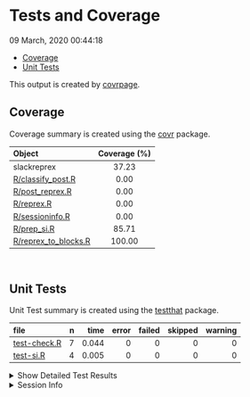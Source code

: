 Tests and Coverage
================
09 March, 2020 00:44:18

  - [Coverage](#coverage)
  - [Unit Tests](#unit-tests)

This output is created by
[covrpage](https://github.com/metrumresearchgroup/covrpage).

## Coverage

Coverage summary is created using the
[covr](https://github.com/r-lib/covr) package.

| Object                                            | Coverage (%) |
| :------------------------------------------------ | :----------: |
| slackreprex                                       |    37.23     |
| [R/classify\_post.R](../R/classify_post.R)        |     0.00     |
| [R/post\_reprex.R](../R/post_reprex.R)            |     0.00     |
| [R/reprex.R](../R/reprex.R)                       |     0.00     |
| [R/sessioninfo.R](../R/sessioninfo.R)             |     0.00     |
| [R/prep\_si.R](../R/prep_si.R)                    |    85.71     |
| [R/reprex\_to\_blocks.R](../R/reprex_to_blocks.R) |    100.00    |

<br>

## Unit Tests

Unit Test summary is created using the
[testthat](https://github.com/r-lib/testthat) package.

| file                                  | n |  time | error | failed | skipped | warning |
| :------------------------------------ | -: | ----: | ----: | -----: | ------: | ------: |
| [test-check.R](testthat/test-check.R) | 7 | 0.044 |     0 |      0 |       0 |       0 |
| [test-si.R](testthat/test-si.R)       | 4 | 0.005 |     0 |      0 |       0 |       0 |

<details closed>

<summary> Show Detailed Test Results </summary>

| file                                      | context          | test                                      | status | n |  time |
| :---------------------------------------- | :--------------- | :---------------------------------------- | :----- | -: | ----: |
| [test-check.R](testthat/test-check.R#L29) | reprex to blocks | class: no\_fig                            | PASS   | 1 | 0.039 |
| [test-check.R](testthat/test-check.R#L33) | reprex to blocks | class: err                                | PASS   | 1 | 0.001 |
| [test-check.R](testthat/test-check.R#L37) | reprex to blocks | class: fig                                | PASS   | 1 | 0.001 |
| [test-check.R](testthat/test-check.R#L45) | reprex to blocks | element type: no\_fig                     | PASS   | 1 | 0.001 |
| [test-check.R](testthat/test-check.R#L49) | reprex to blocks | element type: err                         | PASS   | 1 | 0.000 |
| [test-check.R](testthat/test-check.R#L53) | reprex to blocks | element type: err emo                     | PASS   | 1 | 0.001 |
| [test-check.R](testthat/test-check.R#L57) | reprex to blocks | element type: fig                         | PASS   | 1 | 0.001 |
| [test-si.R](testthat/test-si.R#L8)        | sessioninfo      | sessioninfo classification: file exists   | PASS   | 1 | 0.002 |
| [test-si.R](testthat/test-si.R#L12)       | sessioninfo      | sessioninfo classification: file contents | PASS   | 1 | 0.001 |
| [test-si.R](testthat/test-si.R#L22)       | sessioninfo      | sessionInfo classification: file exists   | PASS   | 1 | 0.001 |
| [test-si.R](testthat/test-si.R#L26)       | sessioninfo      | sessionInfo classification: file contents | PASS   | 1 | 0.001 |

</details>

<details>

<summary> Session Info </summary>

| Field    | Value                               |                                                                                                                                                                                                                                                                     |
| :------- | :---------------------------------- | ------------------------------------------------------------------------------------------------------------------------------------------------------------------------------------------------------------------------------------------------------------------- |
| Version  | R version 3.6.2 (2019-12-12)        |                                                                                                                                                                                                                                                                     |
| Platform | x86\_64-apple-darwin15.6.0 (64-bit) | <a href="https://github.com/yonicd/slackreprex/commit/f7aaa262e18d2a0b81ded13f88b898d6322a8d2c/checks" target="_blank"><span title="Built on Github Actions">![](https://github.com/metrumresearchgroup/covrpage/blob/actions/inst/logo/gh.png?raw=true)</span></a> |
| Running  | macOS Catalina 10.15.3              |                                                                                                                                                                                                                                                                     |
| Language | en\_US                              |                                                                                                                                                                                                                                                                     |
| Timezone | UTC                                 |                                                                                                                                                                                                                                                                     |

| Package  | Version |
| :------- | :------ |
| testthat | 2.3.2   |
| covr     | 3.5.0   |
| covrpage | 0.0.71  |

</details>

<!--- Final Status : pass --->
